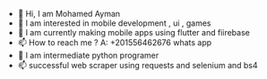 - 👋 Hi, I am Mohamed Ayman
- 👀 I am interested in mobile development , ui , games
- 🌱 I am currently making mobile apps using flutter and fiirebase 
- 📫 How to reach me ? A: +201556462676 whats app
- 👋 I am intermediate python programer 
- 📫 successful web scraper using requests and selenium and bs4 
<!---
mohamed3051215/mohamed3051215 is a ✨ special ✨ repository because its `README.md` (this file) appears on your GitHub profile.
You can click the Preview link to take a look at your changes.
--->
